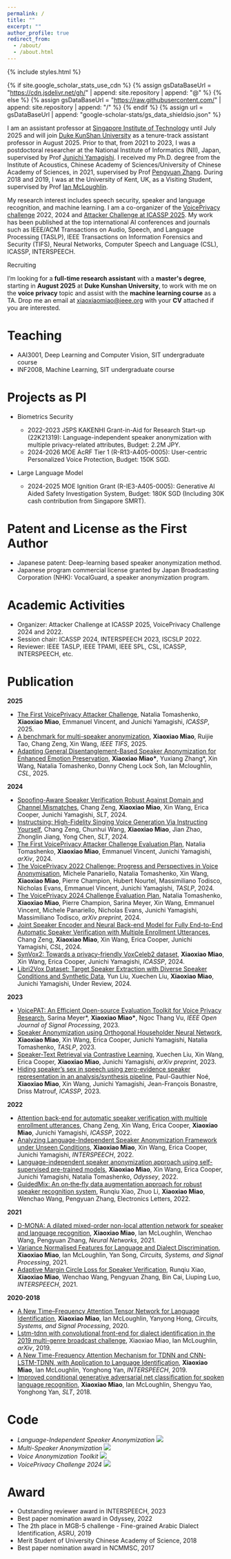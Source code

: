 ```yaml
---
permalink: /
title: ""
excerpt: ""
author_profile: true
redirect_from: 
  - /about/
  - /about.html
---
```


{% include styles.html %} 

{% if site.google_scholar_stats_use_cdn %}
  {% assign gsDataBaseUrl = "https://cdn.jsdelivr.net/gh/" | append: site.repository | append: "@" %}
{% else %}
  {% assign gsDataBaseUrl = "https://raw.githubusercontent.com/" | append: site.repository | append: "/" %}
{% endif %}
{% assign url = gsDataBaseUrl | append: "google-scholar-stats/gs_data_shieldsio.json" %}

<span class='anchor' id='about-me'></span>

I am an assistant professor at [Singapore Institute of Technology](https://www.singaporetech.edu.sg/directory/faculty/xiaoxiao-miao) until July 2025 and will join [Duke KunShan University](https://www.dukekunshan.edu.cn) as a tenure-track assistant professor in August 2025. 
Prior to that, from 2021 to 2023, I was a postdoctoral researcher at the National Institute of Informatics (NII), Japan, supervised by Prof [Junichi Yamagishi](https://scholar.google.com/citations?user=nRrdjtwAAAAJ&hl=zh-CN).
I received my Ph.D. degree from the Institute of Acoustics, Chinese Academy of Sciences/University of Chinese Academy of Sciences, in 2021, supervised by Prof [Pengyuan Zhang](https://scholar.google.com/citations?user=-Op9f5sAAAAJ&hl=en).
During 2018 and 2019, I was at the University of Kent, UK, as a Visiting Student, supervised by Prof [Ian McLoughlin](https://scholar.google.com/citations?user=mcnKgPoAAAAJ&hl=en).

My research interest includes speech security, speaker and language recognition, and machine learning. I am a co-organizer of the
[VoicePrivacy challenge](https://www.voiceprivacychallenge.org) 2022, 2024 and [Attacker Challenge at ICASSP 2025](https://www.voiceprivacychallenge.org/attacker/). My work has been published at the top international AI conferences and journals such as IEEE/ACM Transactions on Audio, Speech, and Language Processing (TASLP), IEEE Transactions on Information Forensics and Security (TIFS), Neural Networks, Computer Speech and Language (CSL), ICASSP, INTERSPEECH.

<div class="warning">
  <div class="warning-title">
    <p>Recruiting</p>
  </div>
 <div class="warning-text">
  I’m looking for a <strong>full-time research assistant</strong> with a <strong>master's degree</strong>, starting in <strong>August 2025</strong> at <strong>Duke Kunshan University</strong>, to work with me on the <strong>voice privacy</strong> topic and assist with the <strong>machine learning course</strong> as a TA. Drop me an email at <a href="mailto:xiaoxiaomiao@ieee.org">xiaoxiaomiao@ieee.org</a> with your <strong>CV</strong> attached if you are interested.
  </div>
</div>

<span class='anchor' id='teaching'></span>
# Teaching
- AAI3001, Deep Learning and Computer Vision, SIT undergraduate course
- INF2008, Machine Learning, SIT undergraduate course


<span class='anchor' id='projects-as-PI'></span>
# Projects as PI
- Biometrics Security
  - 2022-2023 JSPS KAKENHI Grant-in-Aid for Research Start-up (22K21319): Language-independent speaker anonymization with multiple privacy-related attributes, Budget: 2.2M JPY.
  - 2024-2026 MOE AcRF Tier 1 (R-R13-A405-0005): User-centric Personalized Voice Protection, Budget: 150K SGD.

- Large Language Model
  - 2024-2025 MOE Ignition Grant (R-IE3-A405-0005): Generative AI Aided Safety Investigation System, Budget: 180K SGD (Including 30K cash contribution from Singapore SMRT).



<span class='anchor' id='patent-and-License-as-the-first-author'></span>
# Patent and License as the First Author
- Japanese patent: Deep-learning based speaker anonymization method.
- Japanese program commercial license granted by Japan Broadcasting Corporation (NHK): VocalGuard, a speaker anonymization program.

<span class='anchor' id='academic-activities'></span>
# Academic Activities
- Organizer: Attacker Challenge at ICASSP 2025, VoicePrivacy Challenge 2024 and 2022.
- Session chair: ICASSP 2024, INTERSPEECH 2023, ISCSLP 2022.
- Reviewer: IEEE TASLP, IEEE TPAMI, IEEE SPL, CSL, ICASSP, INTERSPEECH, etc.



<span class='anchor' id='publication'></span>
# Publication

**2025**
- [The First VoicePrivacy Attacker Challenge](https://ieeexplore.ieee.org/stamp/stamp.jsp?tp=&arnumber=10888513), Natalia Tomashenko, **Xiaoxiao Miao**, Emmanuel Vincent, and Junichi Yamagishi, *ICASSP*, 2025.
- [A benchmark for multi-speaker anonymization](https://ieeexplore.ieee.org/stamp/stamp.jsp?arnumber=10945923), **Xiaoxiao Miao**, Ruijie Tao, Chang Zeng, Xin Wang,  *IEEE TIFS*, 2025.
- [Adapting General Disentanglement-Based Speaker Anonymization for Enhanced Emotion Preservation](https://www.sciencedirect.com/science/article/pii/S088523082500035X), **Xiaoxiao Miao\***, Yuxiang Zhang\*, Xin Wang, Natalia Tomashenko, Donny Cheng Lock Soh, Ian Mcloughlin, *CSL*, 2025.

**2024**  
- [Spoofing-Aware Speaker Verification Robust Against Domain and Channel Mismatches](https://ieeexplore.ieee.org/abstract/document/10832246), Chang Zeng, **Xiaoxiao Miao**, Xin Wang, Erica Cooper, Junichi Yamagishi, *SLT*, 2024.
- [Instructsing: High-Fidelity Singing Voice Generation Via Instructing Yourself](https://ieeexplore.ieee.org/abstract/document/10832285), Chang Zeng, Chunhui Wang, **Xiaoxiao Miao**, Jian Zhao, Zhonglin Jiang, Yong Chen, *SLT*, 2024.
- [The First VoicePrivacy Attacker Challenge Evaluation Plan](https://arxiv.org/abs/2410.07428), Natalia Tomashenko, **Xiaoxiao Miao**, Emmanuel Vincent, Junichi Yamagishi, *arXiv*, 2024.
- [The VoicePrivacy 2022 Challenge: Progress and Perspectives in Voice Anonymisation](https://doi.org/10.1109/TASLP.2024.3430530), Michele Panariello, Natalia Tomashenko, Xin Wang, **Xiaoxiao Miao**, Pierre Champion, Hubert Nourtel, Massimiliano Todisco, Nicholas Evans, Emmanuel Vincent, Junichi Yamagishi, *TASLP*, 2024.
- [The VoicePrivacy 2024 Challenge Evaluation Plan](https://arxiv.org/abs/2404.02677), Natalia Tomashenko, **Xiaoxiao Miao**, Pierre Champion, Sarina Meyer, Xin Wang, Emmanuel Vincent, Michele Panariello, Nicholas Evans, Junichi Yamagishi, Massimiliano Todisco, *arXiv preprint*, 2024.
- [Joint Speaker Encoder and Neural Back-end Model for Fully End-to-End Automatic Speaker Verification with Multiple Enrollment Utterances](https://doi.org/10.1016/j.csl.2024.101619), Chang Zeng, **Xiaoxiao Miao**, Xin Wang, Erica Cooper, Junichi Yamagishi, *CSL*, 2024.
- [SynVox2: Towards a privacy-friendly VoxCeleb2 dataset](https://arxiv.org/abs/2404.18501), **Xiaoxiao Miao**, Xin Wang, Erica Cooper, Junichi Yamagishi, *ICASSP*, 2024.
- [Libri2Vox Dataset: Target Speaker Extraction with Diverse Speaker Conditions and Synthetic Data](https://arxiv.org/abs/2412.12512), Yun Liu, Xuechen Liu, **Xiaoxiao Miao**, Junichi Yamagishi, Under Review, 2024.

**2023**
- [VoicePAT: An Efficient Open-source Evaluation Toolkit for Voice Privacy Research](https://doi.org/10.1109/OJSP.2023.3344375), Sarina Meyer\*, **Xiaoxiao Miao\***, Ngoc Thang Vu, *IEEE Open Journal of Signal Processing*, 2023.
- [Speaker Anonymization using Orthogonal Householder Neural Network](https://doi.org/10.1109/TASLP.2023.3313429), **Xiaoxiao Miao**, Xin Wang, Erica Cooper, Junichi Yamagishi, Natalia Tomashenko, *TASLP*, 2023.
- [Speaker-Text Retrieval via Contrastive Learning](https://arxiv.org/abs/2312.06055), Xuechen Liu, Xin Wang, Erica Cooper, **Xiaoxiao Miao**, Junichi Yamagishi, *arXiv preprint*, 2023.
- [Hiding speaker’s sex in speech using zero-evidence speaker representation in an analysis/synthesis pipeline](https://ieeexplore.ieee.org/abstract/document/10096749), Paul-Gauthier Noé, **Xiaoxiao Miao**, Xin Wang, Junichi Yamagishi, Jean-François Bonastre, Driss Matrouf, *ICASSP*, 2023.

**2022**
- [Attention back-end for automatic speaker verification with multiple enrollment utterances](https://ieeexplore.ieee.org/abstract/document/9746688), Chang Zeng, Xin Wang, Erica Cooper, **Xiaoxiao Miao**, Junichi Yamagishi, *ICASSP*, 2022.
- [Analyzing Language-Independent Speaker Anonymization Framework under Unseen Conditions](https://arxiv.org/pdf/2404.00861), **Xiaoxiao Miao**, Xin Wang, Erica Cooper, Junichi Yamagishi, *INTERSPEECH*, 2022.
- [Language-independent speaker anonymization approach using self-supervised pre-trained models](https://arxiv.org/abs/2202.13097), **Xiaoxiao Miao**, Xin Wang, Erica Cooper, Junichi Yamagishi, Natalia Tomashenko, *Odyssey*, 2022.
- [GuidedMix: An on‐the‐fly data augmentation approach for robust speaker recognition system](https://ietresearch.onlinelibrary.wiley.com/doi/full/10.1049/ell2.12354), Runqiu Xiao, Zhuo Li, **Xiaoxiao Miao**, Wenchao Wang, Pengyuan Zhang, Electronics Letters, 2022.
  
**2021**
- [D-MONA: A dilated mixed-order non-local attention network for speaker and language recognition](https://doi.org/10.1016/j.neunet.2021.03.014), **Xiaoxiao Miao**, Ian McLoughlin, Wenchao Wang, Pengyuan Zhang, *Neural Networks*, 2021.
- [Variance Normalised Features for Language and Dialect Discrimination](https://doi.org/10.1007/s00034-020-01641-1), **Xiaoxiao Miao**, Ian McLoughlin, Yan Song, *Circuits, Systems, and Signal Processing*, 2021.
- [Adaptive Margin Circle Loss for Speaker Verification](https://www.isca-archive.org/interspeech_2021/xiao21b_interspeech.html), Runqiu Xiao, **Xiaoxiao Miao**, Wenchao Wang, Pengyuan Zhang, Bin Cai, Liuping Luo, *INTERSPEECH*, 2021.

**2020-2018**
- [A New Time–Frequency Attention Tensor Network for Language Identification](https://doi.org/10.1007/s00034-019-01286-9), **Xiaoxiao Miao**, Ian McLoughlin, Yanyong Hong, *Circuits, Systems, and Signal Processing*, 2020.
- [Lstm-tdnn with convolutional front-end for dialect identification in the 2019 multi-genre broadcast challenge](https://arxiv.org/abs/1912.09003), Xiaoxiao Miao, Ian McLoughlin, *arXiv*, 2019.
- [A New Time-Frequency Attention Mechanism for TDNN and CNN-LSTM-TDNN, with Application to Language Identification](https://www.isca-archive.org/interspeech_2019/miao19b_interspeech.pdf), **Xiaoxiao Miao**, Ian McLoughlin, Yonghong Yan, *INTERSPEECH*, 2019.
- [Improved conditional generative adversarial net classification for spoken language recognition](https://ieeexplore.ieee.org/abstract/document/8639522), **Xiaoxiao Miao**, Ian McLoughlin, Shengyu Yao, Yonghong Yan, *SLT*, 2018.

<span class='anchor' id='code'></span>
# Code
- *Language-Independent Speaker Anonymization* [![](https://img.shields.io/github/stars/nii-yamagishilab/SSL-SAS)](https://github.com/nii-yamagishilab/SSL-SAS)
- *Multi-Speaker Anonymization* [![](https://img.shields.io/github/stars/xiaoxiaomiao323/MSA)](https://github.com/xiaoxiaomiao323/MSA)
- *Voice Anonymization Toolkit* [![](https://img.shields.io/github/stars/DigitalPhonetics/VoicePAT)](https://github.com/DigitalPhonetics/VoicePAT)
- *VoicePrivacy Challenge 2024* [![](https://img.shields.io/github/stars/Voice-Privacy-Challenge/Voice-Privacy-Challenge-2024)](https://github.com/Voice-Privacy-Challenge/Voice-Privacy-Challenge-2024)

<span class='anchor' id='award'></span>
# Award
- Outstanding reviewer award in INTERSPEECH, 2023
- Best paper nomination award in Odyssey, 2022
- The 2th place in MGB-5 challenge - Fine-grained Arabic Dialect Identification, ASRU, 2019
- Merit Student of University Chinese Academy of Science, 2018
- Best paper nomination award in NCMMSC, 2017


